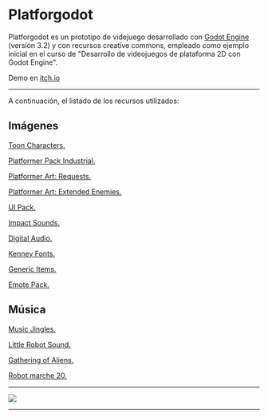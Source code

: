 # Platforgodot

Platforgodot es un prototipo de videjuego desarrollado con  [Godot Engine](https://godotengine.org/) (versión 3.2) y con recursos creative commons, empleado como ejemplo inicial en el curso de "Desarrollo de videojuegos de plataforma 2D con Godot Engine".

Demo en [itch.io](https://chatora-games.itch.io/platforgodot)

<hr>
A continuación, el listado de los recursos utilizados:

## Imágenes

[Toon Characters.](https://kenney.nl/assets/toon-characters-1)

[Platformer Pack Industrial.](https://kenney.nl/assets/platformer-pack-industrial)

[Platformer Art: Requests.](https://kenney.nl/assets/platformer-art-requests)

[Platformer Art: Extended Enemies.](https://kenney.nl/assets/platformer-art-extended-enemies)

[UI Pack.](https://kenney.nl/assets/ui-pack)

[Impact Sounds.](https://kenney.nl/assets/impact-sounds)

[Digital Audio.](https://kenney.nl/assets/digital-audio)

[Kenney Fonts.](https://kenney.nl/assets/kenney-fonts)

[Generic Items.](https://kenney.nl/assets/generic-items)

[Emote Pack.](https://kenney.nl/assets/emotes-pack)

## Música

[Music Jingles.](https://kenney.nl/assets/music-jingles)

[Little Robot Sound.](https://freesound.org/people/Illud/sounds/271674/)

[Gathering of Aliens.](https://freesound.org/people/Razor5/sounds/455173/)

[Robot marche 20.](https://freesound.org/people/Romariogrande/sounds/452138/)

<hr>
<img src="https://img.itch.zone/aW1hZ2UvNjc2NzQ4LzM3MTIzOTEucG5n/original/p7O%2BiM.png">
<hr>


